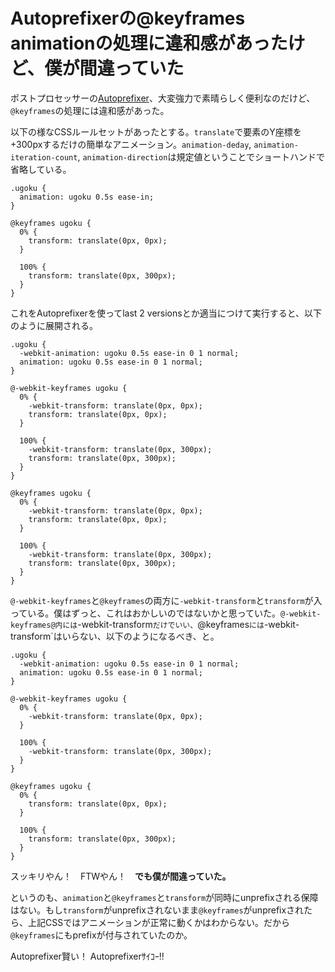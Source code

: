 # Autoprefixerの@keyframes animationの処理に違和感があったけど、僕が間違っていた

ポストプロセッサーの[Autoprefixer](https://github.com/ai/autoprefixer)、大変強力で素晴らしく便利なのだけど、`@keyframes`の処理には違和感があった。

以下の様なCSSルールセットがあったとする。`translate`で要素のY座標を+300pxするだけの簡単なアニメーション。`animation-deday`, `animation-iteration-count`, `animation-direction`は規定値ということでショートハンドで省略している。

<pre><code data-language="css">.ugoku {
  animation: ugoku 0.5s ease-in;
}

@keyframes ugoku {
  0% {
    transform: translate(0px, 0px);
  }

  100% {
    transform: translate(0px, 300px);
  }
}</code></pre>

これをAutoprefixerを使ってlast 2 versionsとか適当につけて実行すると、以下のように展開される。

<pre><code data-language="css">.ugoku {
  -webkit-animation: ugoku 0.5s ease-in 0 1 normal;
  animation: ugoku 0.5s ease-in 0 1 normal;
}

@-webkit-keyframes ugoku {
  0% {
    -webkit-transform: translate(0px, 0px);
    transform: translate(0px, 0px);
  }

  100% {
    -webkit-transform: translate(0px, 300px);
    transform: translate(0px, 300px);
  }
}

@keyframes ugoku {
  0% {
    -webkit-transform: translate(0px, 0px);
    transform: translate(0px, 0px);
  }

  100% {
    -webkit-transform: translate(0px, 300px);
    transform: translate(0px, 300px);
  }
}</code></pre>

`@-webkit-keyframes`と`@keyframes`の両方に`-webkit-transform`と`transform`が入っている。僕はずっと、これはおかしいのではないかと思っていた。`@-webkit-keyframes@内には`-webkit-transform`だけでいい、`@keyframes`には`-webkit-transform`はいらない、以下のようになるべき、と。

<pre><code data-language="css">.ugoku {
  -webkit-animation: ugoku 0.5s ease-in 0 1 normal;
  animation: ugoku 0.5s ease-in 0 1 normal;
}

@-webkit-keyframes ugoku {
  0% {
    -webkit-transform: translate(0px, 0px);
  }

  100% {
    -webkit-transform: translate(0px, 300px);
  }
}

@keyframes ugoku {
  0% {
    transform: translate(0px, 0px);
  }

  100% {
    transform: translate(0px, 300px);
  }
}</code></pre>

スッキリやん！　FTWやん！　**でも僕が間違っていた。**

というのも、`animation`と`@keyframes`と`transform`が同時にunprefixされる保障はない。もし`transform`がunprefixされないまま`@keyframes`がunprefixされたら、上記CSSではアニメーションが正常に動くかはわからない。だから`@keyframes`にもprefixが付与されていたのか。

Autoprefixer賢い！ Autoprefixerｻｲｺｰ!!
